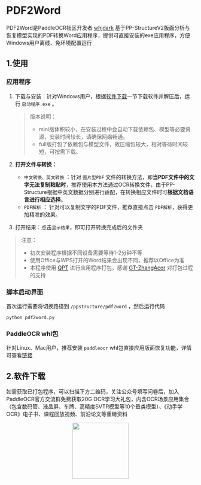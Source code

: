# PDF2Word

PDF2Word是PaddleOCR社区开发者 [whjdark](https://github.com/whjdark) 基于PP-StructureV2版面分析与恢复模型实现的PDF转换Word应用程序，提供可直接安装的exe应用程序，方便Windows用户离线、免环境配置运行

## 1.使用

### 应用程序

1. 下载与安装：针对Windows用户，根据[软件下载]()一节下载软件并解压后，运行 `启动程序.exe` 。

   > 版本说明：
   >
   > - mini版体积较小，在安装过程中会自动下载依赖包、模型等必要资源，安装时间较长，请确保网络畅通。
   > - full版打包了依赖包与模型文件，故压缩包较大，相对等待时间较短，可按需下载。

2. **打开文件与转换：**

   - `中文转换、英文转换` ：针对 `图片型PDF` 文件的转换方法，即**当PDF文件中的文字无法复制粘贴时**，推荐使用本方法通过OCR转换文件，由于PP-Structure根据中英文数据分别进行适配，在转换相应文件时可**根据文档语言进行相应选择**。
   - `PDF解析` ： 针对可以复制文字的PDF文件，推荐直接点击 `PDF解析`，获得更加精准的效果。

3. 打开结果：点击`显示结果`，即可打开转换完成后的文件夹

> 注意：
>
> - 初次安装程序根据不同设备需要等待1-2分钟不等
> - 使用Office与WPS打开的Word结果会出现不同，推荐以Office为准
> - 本程序使用 [QPT](https://github.com/QPT-Family/QPT) 进行应用程序打包，感谢 [GT-ZhangAcer](https://github.com/GT-ZhangAcer) 对打包过程的支持

### 脚本启动界面

首次运行需要将切换路径到 `/ppstructure/pdf2word` ，然后运行代码

```
python pdf2word.py
```

### PaddleOCR whl包

针对Linux、Mac用户，推荐安装 `paddleocr` whl包直接应用版面恢复功能，详情可查看[链接](https://github.com/PaddlePaddle/PaddleOCR/blob/release/2.6/ppstructure/docs/quickstart.md)

## 2.软件下载

如需获取已打包程序，可以扫描下方二维码，关注公众号填写问卷后，加入PaddleOCR官方交流群免费获取20G OCR学习大礼包，内含OCR场景应用集合（包含数码管、液晶屏、车牌、高精度SVTR模型等10个垂类模型）、《动手学OCR》电子书、课程回放视频、前沿论文等重磅资料

<div align="center">
<img src="https://user-images.githubusercontent.com/50011306/186369636-35f2008b-df5a-4784-b1f5-cebebcb2b7a5.jpg"  width = "150" height = "150" />
</div>
